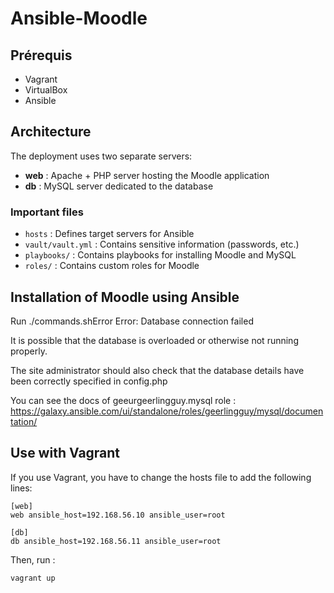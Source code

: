 # Ansible-Moodle

## Prérequis
- Vagrant
- VirtualBox
- Ansible

## Architecture

The deployment uses two separate servers:
- **web** : Apache + PHP server hosting the Moodle application
- **db** : MySQL server dedicated to the database

### Important files
- `hosts` : Defines target servers for Ansible
- `vault/vault.yml` : Contains sensitive information (passwords, etc.)
- `playbooks/` : Contains playbooks for installing Moodle and MySQL
- `roles/` : Contains custom roles for Moodle

## Installation of Moodle using Ansible

Run ./commands.shError
Error: Database connection failed

It is possible that the database is overloaded or otherwise not running properly.

The site administrator should also check that the database details have been correctly specified in config.php

You can see the docs of geeurgeerlingguy.mysql role :
https://galaxy.ansible.com/ui/standalone/roles/geerlingguy/mysql/documentation/

## Use with Vagrant
If you use Vagrant, you have to change the hosts file to add the following lines:
```
[web]
web ansible_host=192.168.56.10 ansible_user=root

[db]
db ansible_host=192.168.56.11 ansible_user=root
```

Then, run :
```bash
vagrant up
```
